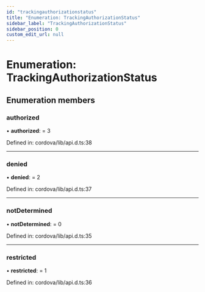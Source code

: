 ```yaml
---
id: "trackingauthorizationstatus"
title: "Enumeration: TrackingAuthorizationStatus"
sidebar_label: "TrackingAuthorizationStatus"
sidebar_position: 0
custom_edit_url: null
---
```


# Enumeration: TrackingAuthorizationStatus

## Enumeration members

### authorized

• **authorized**: = 3

Defined in: cordova/lib/api.d.ts:38

___

### denied

• **denied**: = 2

Defined in: cordova/lib/api.d.ts:37

___

### notDetermined

• **notDetermined**: = 0

Defined in: cordova/lib/api.d.ts:35

___

### restricted

• **restricted**: = 1

Defined in: cordova/lib/api.d.ts:36
